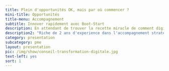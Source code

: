 ```yaml
---
title: Plein d'opportunités OK, mais par où commencer ?
mini-title: Opportunités
title-menu: Accompagnement
subtitle: Innover rapidement avec Boot-Start
description: En attendant de trouver la recette miracle de comment digitaliser son entreprise, nous allons plutôt nous concentrer sur la douleur ou bien le plaisir potentiel (d'un point de vue entreprise, ils sont souvent liés au portefeuille qu'on se le dise). Qu'est ce qui fait mal ? Et comment une des millions de technologies existantes peut procurer ce plaisir de problème résolu.
description2: "Riche de 2 ans d'experience dans l'accompagnement stratégique et technique de startups, nous avons développé la <b>méthode Boot-Start</b> pour les PME ! Nos chefs de projet définissent avec vous un procédé pour développer votre projet innovant de manière simple et pragmatique. Une démarche rationnelle basée sur l'action: <b> Audit / Prototypage / Testing / Développement agile</b>"
category: presentation
subcategory: pme
layout: presentation
pic: /img/show/conseil-transformation-digitale.jpg
text-left: yes
sort: 1
---
```

